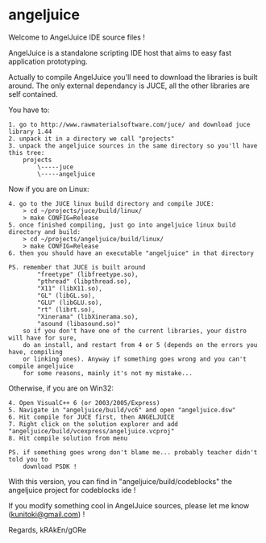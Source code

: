 angeljuice
==========

Welcome to AngelJuice IDE source files !

AngelJuice is a standalone scripting IDE host that aims to easy fast application prototyping.

Actually to compile AngelJuice you'll need to download the libraries is built around.
The only external dependancy is JUCE, all the other libraries are self contained.

You have to:

    1. go to http://www.rawmaterialsoftware.com/juce/ and download juce library 1.44
    2. unpack it in a directory we call "projects"
    3. unpack the angeljuice sources in the same directory so you'll have this tree:
        projects
            \-----juce
            \-----angeljuice

Now if you are on Linux:

    4. go to the JUCE linux build directory and compile JUCE:
        > cd ~/projects/juce/build/linux/
        > make CONFIG=Release
    5. once finished compiling, just go into angeljuice linux build directory and build:
        > cd ~/projects/angeljuice/build/linux/
        > make CONFIG=Release
    6. then you should have an executable "angeljuice" in that directory

    PS. remember that JUCE is built around
            "freetype" (libfreetype.so),
            "pthread" (libpthread.so),
            "X11" (libX11.so),
            "GL" (libGL.so),
            "GLU" (libGLU.so),
            "rt" (librt.so),            
            "Xinerama" (libXinerama.so),
            "asound (libasound.so)"
        so if you don't have one of the current libraries, your distro will have for sure,
        do an install, and restart from 4 or 5 (depends on the errors you have, compiling
        or linking ones). Anyway if something goes wrong and you can't compile angeljuice
        for some reasons, mainly it's not my mistake...
    

Otherwise, if you are on Win32:

    4. Open VisualC++ 6 (or 2003/2005/Express)
    5. Navigate in "angeljuice/build/vc6" and open "angeljuice.dsw"
    6. Hit compile for JUCE first, then ANGELJUICE
    7. Right click on the solution explorer and add "angeljuice/build/vcexpress/angeljuice.vcproj"
    8. Hit compile solution from menu

    PS. if something goes wrong don't blame me... probably teacher didn't told you to
        download PSDK !


With this version, you can find in "angeljuice/build/codeblocks" the angeljuice project
for codeblocks ide !


If you modify something cool in AngelJuice sources, please let me know (kunitoki@gmail.com) !


Regards,
 kRAkEn/gORe
